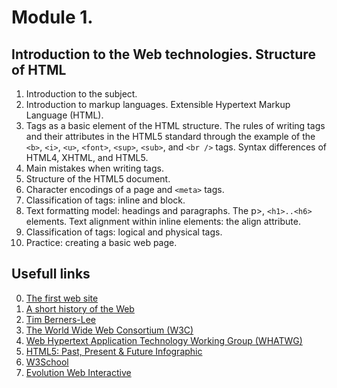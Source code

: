 # Module 1. 
## Introduction to the Web technologies. Structure of HTML

1.	Introduction to the subject.
2.	Introduction to markup languages. Extensible Hypertext Markup Language
(HTML).
3.	Tags as a basic element of the HTML structure. The rules of writing tags and their
attributes in the HTML5 standard through the example of the `<b>`, `<i>`, `<u>`, `<font>`, `<sup>`, `<sub>`, and `<br />` tags. Syntax differences of HTML4, XHTML,
and HTML5.
4.	Main mistakes when writing tags.
5.	Structure of the HTML5 document.
6.	Character encodings of a page and `<meta>` tags.
7.	Classification of tags: inline and block.
8.	Text formatting model: headings and paragraphs. The p>, `<h1>..<h6>` elements.
Text alignment within inline elements: the align attribute.
9.	Classification of tags: logical and physical tags.
10.	Practice: creating a basic web page.

## Usefull links

0. [The first web site](https://www.w3.org/History/19921103-hypertext/hypertext/WWW/TheProject.html)
1. [A short history of the Web](https://home.cern/science/computing/birth-web/short-history-web)
2. [Tim Berners-Lee](https://en.wikipedia.org/wiki/Tim_Berners-Lee)
3. [The World Wide Web Consortium (W3C)](https://www.w3.org/)
4. [Web Hypertext Application Technology Working Group (WHATWG)](https://whatwg.org/)
5. [HTML5: Past, Present & Future Infographic](https://i0.wp.com/fribly.com/wp-content/uploads/2012/09/html5-infographics.jpg)
6. [W3School](https://www.w3schools.com/)
7. [Evolution Web Interactive](http://evolutionofweb.appspot.com/?hl=ru)
